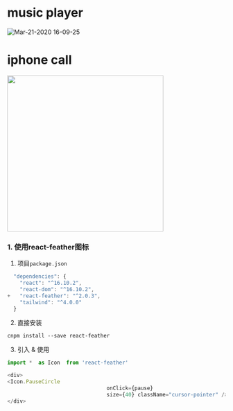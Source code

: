 

# music player
![Mar-21-2020 16-09-25](https://user-images.githubusercontent.com/26485327/77222472-66a77500-6b8e-11ea-9902-ae12095ed74f.gif)



# iphone call

<img width="360" src="https://user-images.githubusercontent.com/26485327/77221295-77062280-6b83-11ea-9f53-ec7a83c78d61.gif">



### 1. 使用react-feather图标
1. 项目`package.json`
```javascript
  "dependencies": {
    "react": "^16.10.2",
    "react-dom": "^16.10.2",
+   "react-feather": "^2.0.3",
    "tailwind": "^4.0.0"
  }
```
2. 直接安装
```
cnpm install --save react-feather
```
3. 引入 & 使用
```javascript
import *  as Icon  from 'react-feather'

<div>
<Icon.PauseCircle 
                                onClick={pause}
                                size={40} className="cursor-pointer" />
</div>
```
